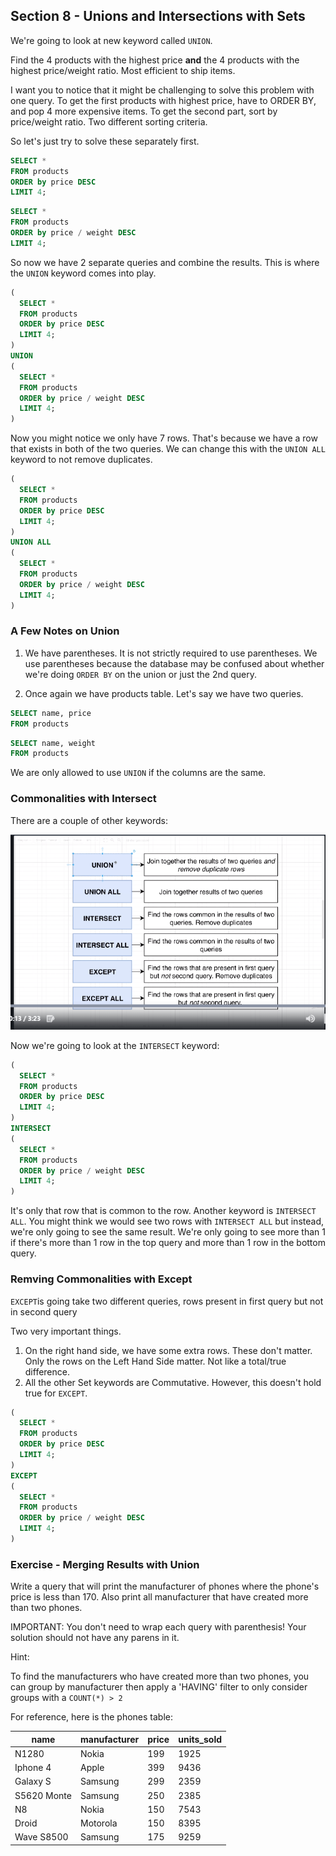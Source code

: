 ## Section 8 - Unions and Intersections with Sets

We're going to look at new keyword called `UNION`.

Find the 4 products with the highest price __and__ the 4 products with the highest price/weight ratio. Most efficient to ship items.

I want you to notice that it might be challenging to solve this problem with one query. To get the first products with highest price, have to ORDER BY, and pop 4 more expensive items. To get the second part, sort by price/weight ratio. Two different sorting criteria.

So let's just try to solve these separately first.

```sql
SELECT *
FROM products
ORDER by price DESC
LIMIT 4;
```

```sql
SELECT *
FROM products
ORDER by price / weight DESC
LIMIT 4;
```

So now we have 2 separate queries and combine the results. This is where the `UNION` keyword comes into play.

```sql
(
  SELECT *
  FROM products
  ORDER by price DESC
  LIMIT 4;
)
UNION
(
  SELECT *
  FROM products
  ORDER by price / weight DESC
  LIMIT 4;
)
```

Now you might notice we only have 7 rows. That's because we have a row that exists in both of the two queries. We can change this with the `UNION ALL` keyword to not remove duplicates.

```sql
(
  SELECT *
  FROM products
  ORDER by price DESC
  LIMIT 4;
)
UNION ALL
(
  SELECT *
  FROM products
  ORDER by price / weight DESC
  LIMIT 4;
)
```

### A Few Notes on Union

1) We have parentheses. It is not strictly required to use parentheses. We use parentheses because the database may be confused about whether we're doing `ORDER BY` on the union or just the 2nd query.

2) Once again we have products table. Let's say we have two queries.

```sql
SELECT name, price
FROM products
```

```sql
SELECT name, weight
FROM products
```

We are only allowed to use `UNION` if the columns are the same.

### Commonalities with Intersect

There are a couple of other keywords:

![Set Operations](images/setoperations.png)

Now we're going to look at the `INTERSECT` keyword:
```sql
(
  SELECT *
  FROM products
  ORDER by price DESC
  LIMIT 4;
)
INTERSECT
(
  SELECT *
  FROM products
  ORDER by price / weight DESC
  LIMIT 4;
)
```

It's only that row that is common to the row. Another keyword is `INTERSECT ALL`. You might think we would see two rows with `INTERSECT ALL` but instead, we're only going to see the same result. We're only going to see more than 1 if there's more than 1 row in the top query and more than 1 row in the bottom query.

### Remving Commonalities with Except

`EXCEPT`is going take two different queries, rows present in first query but not in second query

Two very important things. 
1. On the right hand side, we have some extra rows. These don't matter. Only the rows on the Left Hand Side matter. Not like a total/true difference.
2. All the other Set keywords are Commutative. However, this doesn't hold true for `EXCEPT`.

```sql
(
  SELECT *
  FROM products
  ORDER by price DESC
  LIMIT 4;
)
EXCEPT
(
  SELECT *
  FROM products
  ORDER by price / weight DESC
  LIMIT 4;
)
```

### Exercise - Merging Results with Union

Write a query that will print the manufacturer of phones where the phone's price is less than 170.  Also print all manufacturer that have created more than two phones.

IMPORTANT: You don't need to wrap each query with parenthesis! Your solution should not have any parens in it.

Hint:

To find the manufacturers who have created more than two phones, you can group by manufacturer then apply a 'HAVING' filter to only consider groups with a `COUNT(*) > 2`

For reference, here is the phones table:

| name        | manufacturer | price | units_sold |
|-------------|--------------|-------|------------|
| N1280       | Nokia        | 199   | 1925       |
| Iphone 4    | Apple        | 399   | 9436       |
| Galaxy S    | Samsung      | 299   | 2359       |
| S5620 Monte | Samsung      | 250   | 2385       |
| N8          | Nokia        | 150   | 7543       |
| Droid       | Motorola     | 150   | 8395       |
| Wave S8500  | Samsung      | 175   | 9259       |

